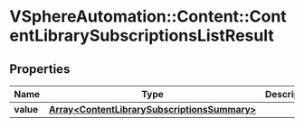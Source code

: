 # VSphereAutomation::Content::ContentLibrarySubscriptionsListResult

## Properties
Name | Type | Description | Notes
------------ | ------------- | ------------- | -------------
**value** | [**Array&lt;ContentLibrarySubscriptionsSummary&gt;**](ContentLibrarySubscriptionsSummary.md) |  | 


